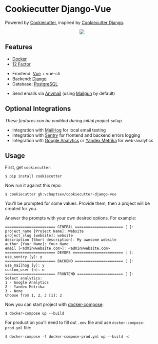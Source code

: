 Cookiecutter Django-Vue
=======================

Powered by [Cookiecutter](https://github.com/audreyr/cookiecutter),
inspired by [Cookiecutter Django](https://github.com/pydanny/cookiecutter-django).

<p align="center">
  <img src="https://i.imgur.com/SA8cjs8.png" />
</p>


Features
--------

-   [Docker](https://www.docker.com/)
-   [12 Factor](http://12factor.net/)
<!-- -   Server: [Caddy](https://caddyserver.com/) -->
-   Frontend: [Vue](https://vuejs.org/) + vue-cli
-   Backend: [Django](https://www.djangoproject.com/)
-   Database: [PostgreSQL](https://www.postgresql.org/)
<!-- -   [pipenv](https://github.com/pypa/pipenv) for python-requirements -->
-   Send emails via [Anymail](https://github.com/anymail/django-anymail)
    (using [Mailgun](http://www.mailgun.com/) by default)

Optional Integrations
---------------------

*These features can be enabled during initial project setup.*

-   Integration with [MailHog](https://github.com/mailhog/MailHog) for local email testing
-   Integration with [Sentry](https://sentry.io/welcome/) for frontend and backend errors logging
-   Integration with [Google Analytics](https://www.google.com/analytics/) or [Yandex Metrika](https://tech.yandex.ru/metrika/) for web-analytics

Usage
-----

First, get `cookiecutter`:

    $ pip install cookiecutter

Now run it against this repo:

    $ cookiecutter gh:vchaptsev/cookiecutter-django-vue

You'll be prompted for some values. Provide them, then a  project
will be created for you.

Answer the prompts with your own desired options. For example:

    ======================= GENERAL ====================== [ ]:
    project_name [Project Name]: Website
    project_slug [website]: website
    description [Short description]: My awesome website
    author [Your Name]: Your Name
    email [<admin@website.com>]: <admin@website.com>
    ======================= DEVOPS ======================= [ ]:
    use_sentry [y]: y
    ======================= BACKEND ====================== [ ]:
    use_mailhog [y]: y
    custom_user [n]: n
    ======================= FRONTEND ===================== [ ]:
    Select analytics:
    1 - Google Analytics
    2 - Yandex Metrika
    3 - None
    Choose from 1, 2, 3 [1]: 2

Now you can start project with
[docker-compose](https://docs.docker.com/compose/):

    $ docker-compose up --build

For production you'll need to fill out `.env` file and use
`docker-compose-prod.yml` file:

    $ docker-compose -f docker-compose-prod.yml up --build -d
